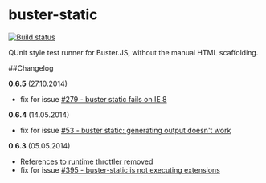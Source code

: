 # buster-static

[![Build status](https://secure.travis-ci.org/busterjs/buster-static.png?branch=master)](http://travis-ci.org/busterjs/buster-static)

QUnit style test runner for Buster.JS, without the manual HTML scaffolding.


##Changelog

**0.6.5** (27.10.2014)

* fix for issue [#279 - buster static fails on IE 8](https://github.com/busterjs/buster/issues/279)

**0.6.4** (14.05.2014)

* fix for issue [#53 - buster static: generating output doesn't work](https://github.com/busterjs/buster/issues/53)

**0.6.3** (05.05.2014)

* [References to runtime throttler removed](https://github.com/busterjs/buster-static/commit/f5c3c0185ac83d9270620dee7e8a80fa511b836a)
* fix for issue [#395 - buster-static is not executing extensions](https://github.com/busterjs/buster/issues/395)
